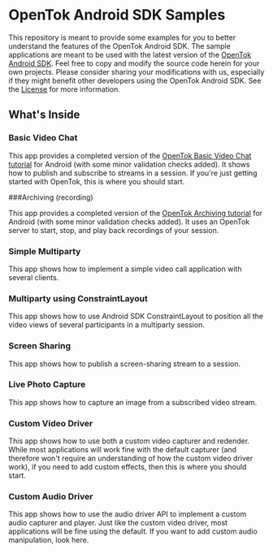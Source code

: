 # OpenTok Android SDK Samples

This repository is meant to provide some examples for you to better understand the features of the OpenTok Android SDK. The sample applications are meant to be used with the latest version of the [OpenTok Android SDK](https://tokbox.com/developer/sdks/android/). Feel free to copy and modify the source code herein for your own projects. Please consider sharing your modifications with us, especially if they might benefit other developers using the OpenTok Android SDK. See the [License](LICENSE) for more information.

## What's Inside

### Basic Video Chat

This app provides a completed version of the [OpenTok Basic Video Chat tutorial](https://tokbox.com/developer/tutorials/android/basic-video-chat/) for Android (with some minor validation checks added). It shows how to publish and subscribe to streams in a session. If you're just getting started with OpenTok, this is where you should start.

###Archiving (recording)

This app provides a completed version of the [OpenTok Archiving tutorial](https://tokbox.com/developer/tutorials/android/archiving/) for Android (with some minor validation checks added). It uses an OpenTok server to start, stop, and play back recordings of your session. 

### Simple Multiparty

This app shows how to implement a simple video call application with several clients.

### Multiparty using ConstraintLayout

This app shows how to use Android SDK ConstraintLayout to position all the video views of several participants in a multiparty session.

### Screen Sharing

This app shows how to publish a screen-sharing stream to a session.

### Live Photo Capture

This app shows how to capture an image from a subscribed video stream.

### Custom Video Driver

This app shows how to use both a custom video capturer and redender. While most applications will work fine with the default capturer (and therefore won't require an understanding of how the custom video driver work), if you need to add custom effects, then this is where you should start.

### Custom Audio Driver

This app shows how to use the audio driver API to implement a custom audio capturer and player. Just like the custom video driver, most applications will be fine using the default. If you want to add custom audio manipulation, look here.
